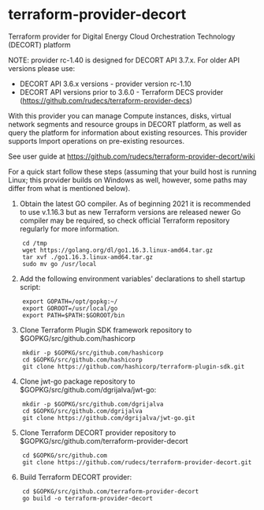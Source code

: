 # terraform-provider-decort
Terraform provider for Digital Energy Cloud Orchestration Technology (DECORT) platform

NOTE: provider rc-1.40 is designed for DECORT API 3.7.x. For older API versions please use:
- DECORT API 3.6.x versions - provider version rc-1.10
- DECORT API versions prior to 3.6.0 - Terraform DECS provider (https://github.com/rudecs/terraform-provider-decs)

With this provider you can manage Compute instances, disks, virtual network segments and resource 
groups in DECORT platform, as well as query the platform for information about existing resources. 
This provider supports Import operations on pre-existing resources.

See user guide at https://github.com/rudecs/terraform-provider-decort/wiki

For a quick start follow these steps (assuming that your build host is running Linux; this provider builds on Windows as well, however, some paths may differ from what is mentioned below).

1. Obtain the latest GO compiler. As of beginning 2021 it is recommended to use v.1.16.3 but as new Terraform versions are released newer Go compiler may be required, so check official Terraform repository regularly for more information.
```
    cd /tmp
    wget https://golang.org/dl/go1.16.3.linux-amd64.tar.gz
    tar xvf ./go1.16.3.linux-amd64.tar.gz
    sudo mv go /usr/local
```

2. Add the following environment variables' declarations to shell startup script:
```
    export GOPATH=/opt/gopkg:~/
    export GOROOT=/usr/local/go
    export PATH=$PATH:$GOROOT/bin
```

3. Clone Terraform Plugin SDK framework repository to $GOPKG/src/github.com/hashicorp
```
    mkdir -p $GOPKG/src/github.com/hashicorp
    cd $GOPKG/src/github.com/hashicorp
    git clone https://github.com/hashicorp/terraform-plugin-sdk.git
```

4. Clone jwt-go package repository to $GOPKG/src/github.com/dgrijalva/jwt-go:
```
    mkdir -p $GOPKG/src/github.com/dgrijalva
    cd $GOPKG/src/github.com/dgrijalva
    git clone https://github.com/dgrijalva/jwt-go.git
```

5. Clone Terraform DECORT provider repository to $GOPKG/src/github.com/terraform-provider-decort
```
    cd $GOPKG/src/github.com
    git clone https://github.com/rudecs/terraform-provider-decort.git
```

6. Build Terraform DECORT provider:
```
    cd $GOPKG/src/github.com/terraform-provider-decort
    go build -o terraform-provider-decort
```